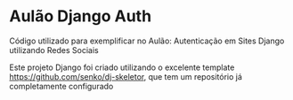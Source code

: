 # Aulão Django Auth

Código utilizado para exemplificar no Aulão: Autenticação em Sites Django utilizando Redes Sociais

Este projeto Django foi criado utilizando o excelente template <https://github.com/senko/dj-skeletor>, 
que tem um repositório já completamente configurado
